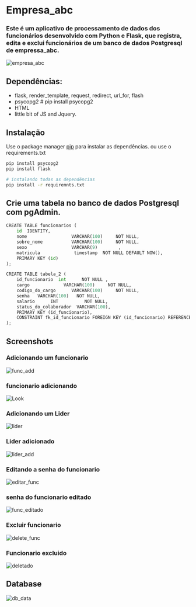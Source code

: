 # Empresa_abc

### Este é um aplicativo de processamento de dados dos funcionários desenvolvido com Python e Flask, que registra, edita e exclui funcionários de um banco de dados Postgresql de empressa_abc.

![empresa_abc](https://user-images.githubusercontent.com/64991182/137638345-f45098d9-9c78-42de-8e72-2afa85e60be4.jpeg)


## Dependências:
* flask, render_template, request, redirect, url_for, flash
* psycopg2 # pip install psycopg2 
* HTML
* little bit of JS and Jquery.

## Instalação

Use o package manager [pip](https://pip.pypa.io/en/stable/) para instalar as dependências. ou use o requirements.txt

```bash
pip install psycopg2
pip install flask

# instalando todas as dependências
pip install -r requiremnts.txt
```

## Crie uma tabela no banco de dados Postgresql com pgAdmin.

```python
CREATE TABLE funcionarios (
    id  IDENTITY,
    nome                 VARCHAR(100)     NOT NULL,
    sobre_nome           VARCHAR(100)     NOT NULL,
    sexo                 VARCHAR(9) 	   , 
    matricula             timestamp  NOT NULL DEFAULT NOW(),
    PRIMARY KEY (id)
);

CREATE TABLE tabela_2 (
	id_funcionario 	int      NOT NULL ,
	cargo             VARCHAR(100)     NOT NULL,
	codigo_do_cargo      VARCHAR(100)     NOT NULL,
	senha   VARCHAR(100)   NOT NULL,
	salario      INT          NOT NULL,
	status_do_colaborador  VARCHAR(100),
    PRIMARY KEY (id_funcionario),
	CONSTRAINT fk_id_funcionario FOREIGN KEY (id_funcionario) REFERENCES funcionarios (id) ON DELETE CASCADE
); 

```

## Screenshots
### Adicionando um funcionario
![func_add](https://user-images.githubusercontent.com/64991182/138196613-fd7369cf-c840-4ae5-9618-70704f560f64.jpeg)

### funcionario adicionando
![Look](https://user-images.githubusercontent.com/64991182/138196486-635e1d3e-2a26-4881-8c14-6b76f46c7e8f.jpeg)

### Adicionando um Lider
![lider](https://user-images.githubusercontent.com/64991182/137638959-776c8557-420f-4f5a-8e2c-b04f9f0dc15a.jpeg)


### Lider adicionado
![lider_add](https://user-images.githubusercontent.com/64991182/138196722-8aa9e807-f1d3-4285-9f3d-3837c1ecdb45.jpeg)

### Editando a senha do funcionario
![editar_func](https://user-images.githubusercontent.com/64991182/137642605-130b20ff-9959-46d2-a229-6186ef4c3231.jpeg)

### senha do funcionario editado
![func_editado](https://user-images.githubusercontent.com/64991182/137642598-f34ee8dd-33a2-4c4d-800e-f4601419987b.jpeg)

### Excluir funcionario
![delete_func](https://user-images.githubusercontent.com/64991182/137642846-906ab10c-c21e-4824-8e4b-bdd18de55ac6.jpeg)

### Funcionario excluido
![deletado](https://user-images.githubusercontent.com/64991182/137642848-5dc2eee4-f6e3-4bbe-b0f6-e75353dd4de7.jpeg)

## Database
![db_data](https://user-images.githubusercontent.com/64991182/137644029-547c41ea-2b97-4644-ac22-50627cb56c3f.jpeg)







